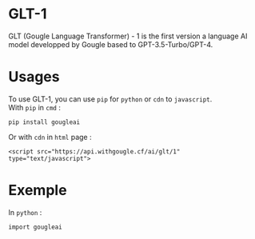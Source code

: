 # GLT-1
GLT (Gougle Language Transformer) - 1 is the first version a language AI model developped by Gougle based to GPT-3.5-Turbo/GPT-4.

# Usages
To use GLT-1, you can use `pip` for `python` or `cdn` to `javascript`.<br>
With `pip` in `cmd` :<br>
```
pip install gougleai
```
Or with `cdn` in `html` page :<br>
```
<script src="https://api.withgougle.cf/ai/glt/1" type="text/javascript">
```

# Exemple
In `python` :<br>
```
import gougleai
```
